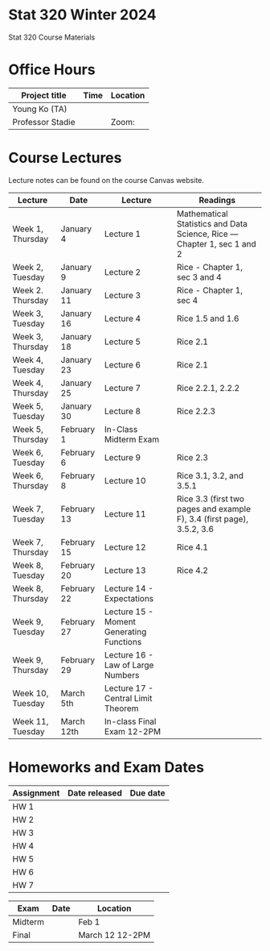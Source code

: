 # Stat 320 Winter 2024
Stat 320 Course Materials 


# Office Hours

| Project title                  | Time | Location              
|--------------------------------|---------------|-------------------------|
| Young Ko (TA) |         |     | 
|  Professor Stadie        |       |  Zoom:  |



# Course Lectures 

Lecture notes can be found on the course Canvas website. 


| Lecture                  |  Date | Lecture | Readings                
|--------------------------|-------|----------|----------------------------|
| Week 1, Thursday         | January 4 |   Lecture 1  | Mathematical Statistics and Data Science, Rice — Chapter 1, sec 1 and 2  |
| Week 2, Tuesday           | January 9  |  Lecture 2  | Rice - Chapter 1, sec 3 and 4 |
| Week 2. Thursday       | January 11 | Lecture 3 | Rice - Chapter 1, sec 4  |
| Week 3, Tuesday            | January 16 | Lecture 4 | Rice 1.5 and 1.6  |
| Week 3, Thursday         | January 18| Lecture 5 | Rice 2.1 |
| Week 4, Tuesday            | January 23| Lecture 6 | Rice 2.1  |
| Week 4, Thursday          | January 25| Lecture 7 | Rice 2.2.1, 2.2.2   |
| Week 5, Tuesday        | January 30 | Lecture 8  | Rice 2.2.3 |
| Week 5, Thursday          | February 1| In-Class Midterm Exam | |
| Week 6, Tuesday        | February 6| Lecture 9  | Rice 2.3 |
| Week 6, Thursday       | February 8| Lecture 10  | Rice 3.1, 3.2, and 3.5.1 |
| Week 7, Tuesday           | February 13| Lecture 11 |  Rice 3.3 (first two pages and example F), 3.4 (first page), 3.5.2, 3.6 |
| Week 7, Thursday       | February 15| Lecture 12  | Rice 4.1 |
| Week 8, Tuesday       | February 20| Lecture 13  |  Rice 4.2 |
| Week 8, Thursday   | February 22| Lecture 14 - Expectations | |
| Week 9, Tuesday |  February 27| Lecture 15 - Moment Generating Functions  | |
| Week 9, Thursday   |  February 29| Lecture 16 - Law of Large Numbers |  |
| Week 10, Tuesday   |  March 5th| Lecture 17 - Central Limit Theorem  |  |
| Week 11, Tuesday   |  March 12th| In-class Final Exam 12-2PM |  |



# Homeworks and Exam Dates


| Assignment                 | Date released | Due date                
|--------------------------------|---------------|-------------------------|
| HW 1 |         |     | 
|  HW 2        |       |    |
|  HW 3        |       |   |
|  HW 4        |       |   |
|  HW 5        |       |    |
|  HW 6        |       |   |
|  HW 7        |       |    |

| Exam               | Date | Location               
|--------------------------------|---------------|-------------------------|
| Midterm |         |   Feb 1  | 555 Clark BO3
|  Final       |       |  March 12 12-2PM | TBD

